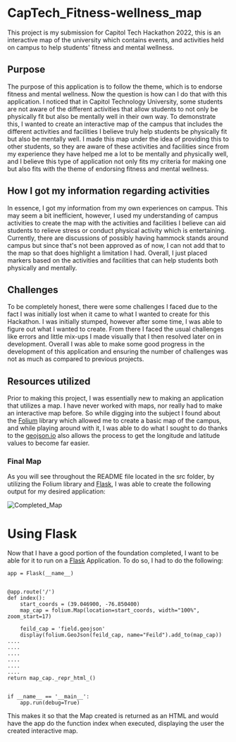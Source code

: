 # CapTech_Fitness-wellness_map
This project is my submission for Capitol Tech Hackathon 2022, this is an interactive map of the university which contains events, and activities held on campus to help students' fitness and mental wellness.

## Purpose

The purpose of this application is to follow the theme, which is to endorse fitness and mental wellness. Now the question is how can I do that with this application. I noticed that in Capitol Technology University, some students are not aware of the different activities that allow students to not only be physically fit but also be mentally well in their own way. To demonstrate this, I wanted to create an interactive map of the campus that includes the different activities and facilities I believe truly help students be physically fit but also be mentally well. I made this map under the idea of providing this to other students, so they are aware of these activities and facilities since from my experience they have helped me a lot to be mentally and physically well, and I believe this type of application not only fits my criteria for making one but also fits with the theme of endorsing fitness and mental wellness.

## How I got my information regarding activities

In essence, I got my information from my own experiences on campus. This may seem a bit inefficient, however, I used my understanding of campus activities to create the map with the activities and facilities I believe can aid students to relieve stress or conduct physical activity which is entertaining. Currently, there are discussions of possibly having hammock stands around campus but since that's not been approved as of now, I can not add that to the map so that does highlight a limitation I had. Overall, I just placed markers based on the activities and facilities that can help students both physically and mentally.


## Challenges

To be completely honest, there were some challenges I faced due to the fact I was initially lost when it came to what I wanted to create for this Hackathon. I was initially stumped, however after some time, I was able to figure out what I wanted to create. From there I faced the usual challenges like errors and little mix-ups I made visually that I then resolved later on in development. Overall I was able to make some good progress in the development of this application and ensuring the number of challenges was not as much as compared to previous projects.

## Resources utilized

Prior to making this project, I was essentially new to making an application that utilizes a map. I have never worked with maps, nor really had to make an interactive map before. So while digging into the subject I found about the [Folium](https://python-visualization.github.io/folium/index.html) library which allowed me to create a basic map of the campus, and while playing around with it, I was able to do what I sought to do thanks to the [geojson.io](http://geojson.io/#map=2/20.0/0.0) also allows the process to get the longitude and latitude values to become far easier.


### Final Map 

As you will see throughout the README file located in the src folder, by utilizing the Folium library and [Flask](https://flask.palletsprojects.com/en/2.0.x/), I was able to create the following output for my desired application: 

![Completed_Map](https://user-images.githubusercontent.com/49813790/159804636-f33afe57-15bf-48f7-bdb1-002f01eba539.png)

# Using Flask

Now that I have a good portion of the foundation completed, I want to be able for it to run on a [Flask](https://flask.palletsprojects.com/en/2.0.x/) Application. To do so, I had to do the following:

```
app = Flask(__name__)


@app.route('/')
def index():
    start_coords = (39.046900, -76.850400)
    map_cap = folium.Map(location=start_coords, width="100%", zoom_start=17)

    feild_cap = 'field.geojson'
    display(folium.GeoJson(feild_cap, name="Feild").add_to(map_cap))
....
....
....
....
....
....
return map_cap._repr_html_()


if __name__ == '__main__':
    app.run(debug=True)
```

This makes it so that the Map created is returned as an HTML and would have the app do the function index when executed, displaying the user the created interactive map.
